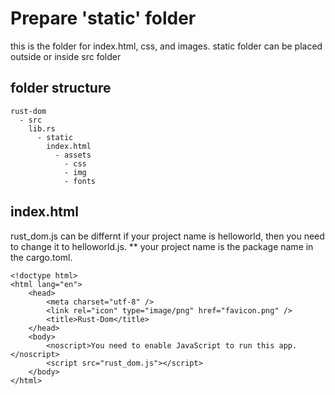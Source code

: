 Prepare 'static' folder
===

this is the folder for index.html, css, and images.
static folder can be placed outside or inside src folder

## folder structure
```
rust-dom
  - src
    lib.rs
      - static
        index.html
          - assets
            - css
            - img
            - fonts
```

## index.html
rust_dom.js can be differnt if your project name is helloworld, then you need to change it to helloworld.js. ** your project name is the package name in the cargo.toml.
```
<!doctype html>
<html lang="en">
    <head>
        <meta charset="utf-8" />
        <link rel="icon" type="image/png" href="favicon.png" />
        <title>Rust-Dom</title>
    </head>
    <body>
        <noscript>You need to enable JavaScript to run this app.</noscript>
        <script src="rust_dom.js"></script>
    </body>
</html>
```